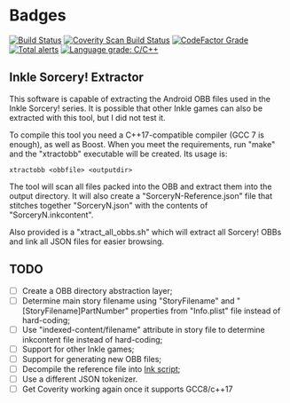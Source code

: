 # Badges

[![Build Status](https://img.shields.io/travis/flamewing/sorcery-xtractobb/master.svg?logo=travis)](https://travis-ci.org/flamewing/sorcery-xtractobb)
[![Coverity Scan Build Status](https://scan.coverity.com/projects/13717/badge.svg)](https://scan.coverity.com/projects/13717)
[![CodeFactor Grade](https://img.shields.io/codefactor/grade/github/flamewing/sorcery-xtractobb?logo=CodeFactor&logoColor=white)](https://www.codefactor.io/repository/github/flamewing/sorcery-xtractobb)
[![Total alerts](https://img.shields.io/lgtm/alerts/g/flamewing/sorcery-xtractobb.svg?logo=lgtm&logoWidth=18)](https://lgtm.com/projects/g/flamewing/sorcery-xtractobb/alerts/)
[![Language grade: C/C++](https://img.shields.io/lgtm/grade/cpp/g/flamewing/sorcery-xtractobb.svg?logo=lgtm&logoWidth=18)](https://lgtm.com/projects/g/flamewing/sorcery-xtractobb/context:cpp)

## Inkle Sorcery! Extractor

This software is capable of extracting the Android OBB files used in the Inkle Sorcery! series. It is possible that other Inkle games can also be extracted with this tool, but I did not test it.

To compile this tool you need a C++17-compatible compiler (GCC 7 is enough), as well as Boost. When you meet the requirements, run "make" and the "xtractobb" executable will be created. Its usage is:

    xtractobb <obbfile> <outputdir>

The tool will scan all files packed into the OBB and extract them into the output directory. It will also create a "SorceryN-Reference.json" file that stitches together "SorceryN.json" with the contents of "SorceryN.inkcontent".

Also provided is a "xtract_all_obbs.sh" which will extract all Sorcery! OBBs and link all JSON files for easier browsing.

## TODO

- [ ] Create a OBB directory abstraction layer;
- [ ] Determine main story filename using "StoryFilename" and "[StoryFilename]PartNumber" properties from "Info.plist" file instead of hard-coding;
- [ ] Use "indexed-content/filename" attribute in story file to determine inkcontent file instead of hard-coding;
- [ ] Support for other Inkle games;
- [ ] Support for generating new OBB files;
- [ ] Decompile the reference file into [Ink script](https://github.com/inkle/ink);
- [ ] Use a different JSON tokenizer.
- [ ] Get Coverity working again once it supports GCC8/c++17
